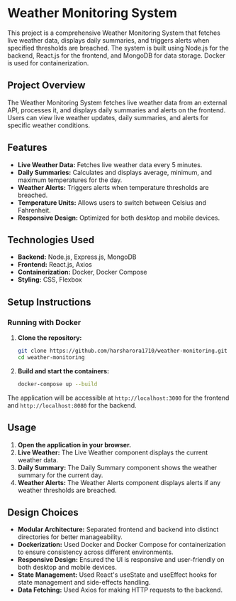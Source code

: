 # Weather Monitoring System

This project is a comprehensive Weather Monitoring System that fetches live weather data, displays daily summaries, and triggers alerts when specified thresholds are breached. The system is built using Node.js for the backend, React.js for the frontend, and MongoDB for data storage. Docker is used for containerization.

## Project Overview

The Weather Monitoring System fetches live weather data from an external API, processes it, and displays daily summaries and alerts on the frontend. Users can view live weather updates, daily summaries, and alerts for specific weather conditions.

## Features

- **Live Weather Data:** Fetches live weather data every 5 minutes.
- **Daily Summaries:** Calculates and displays average, minimum, and maximum temperatures for the day.
- **Weather Alerts:** Triggers alerts when temperature thresholds are breached.
- **Temperature Units:** Allows users to switch between Celsius and Fahrenheit.
- **Responsive Design:** Optimized for both desktop and mobile devices.

## Technologies Used

- **Backend:** Node.js, Express.js, MongoDB
- **Frontend:** React.js, Axios
- **Containerization:** Docker, Docker Compose
- **Styling:** CSS, Flexbox

## Setup Instructions

### Running with Docker

1. **Clone the repository:**

   ```bash
   git clone https://github.com/harsharora1710/weather-monitoring.git
   cd weather-monitoring
   ```

2. **Build and start the containers:**
   ```bash
   docker-compose up --build
   ```

The application will be accessible at `http://localhost:3000` for the frontend and `http://localhost:8080` for the backend.

## Usage

1. **Open the application in your browser.**
2. **Live Weather:** The Live Weather component displays the current weather data.
3. **Daily Summary:** The Daily Summary component shows the weather summary for the current day.
4. **Weather Alerts:** The Weather Alerts component displays alerts if any weather thresholds are breached.

## Design Choices

- **Modular Architecture:** Separated frontend and backend into distinct directories for better manageability.
- **Dockerization:** Used Docker and Docker Compose for containerization to ensure consistency across different environments.
- **Responsive Design:** Ensured the UI is responsive and user-friendly on both desktop and mobile devices.
- **State Management:** Used React's useState and useEffect hooks for state management and side-effects handling.
- **Data Fetching:** Used Axios for making HTTP requests to the backend.
